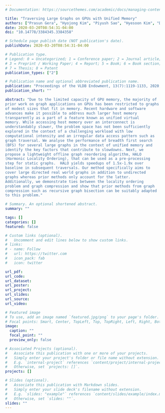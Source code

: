 ```yaml
---
# Documentation: https://sourcethemes.com/academic/docs/managing-content/

title: "Traversing Large Graphs on GPUs with Unified Memory"
authors: ["Prasun Gera", "Hyojong Kim", "Piyush Sao", "Hyesoon Kim", "David Bader"]
date: 2020-03-20T08:54:31-04:00
doi: "10.14778/3384345.3384358"

# Schedule page publish date (NOT publication's date).
publishDate: 2020-03-20T08:54:31-04:00

# Publication type.
# Legend: 0 = Uncategorized; 1 = Conference paper; 2 = Journal article;
# 3 = Preprint / Working Paper; 4 = Report; 5 = Book; 6 = Book section;
# 7 = Thesis; 8 = Patent
publication_types: ["2"]

# Publication name and optional abbreviated publication name.
publication: "Proceedings of the VLDB Endowment, 13(7):1119-1133, 2020,"
publication_short: ""

abstract: "Due to the limited capacity of GPU memory, the majority of
prior work on graph applications on GPUs has been restricted to graphs
of modest sizes that fit in memory. Recent hardware and software
advances make it possible to address much larger host memory
transparently as a part of a feature known as unified virtual
memory. While accessing host memory over an interconnect is
understandably slower, the problem space has not been sufficiently
explored in the context of a challenging workload with low
computational intensity and an irregular data access pattern such as
graph traversal. We analyse the performance of breadth first search
(BFS) for several large graphs in the context of unified memory and
identify the key factors that contribute to slowdowns. Next, we
propose a lightweight offline graph reordering algorithm, HALO
(Harmonic Locality Ordering), that can be used as a pre-processing
step for static graphs.  HALO yields speedups of 1.5x-1.9x over
baseline in subsequent traversals. Our method specifically aims to
cover large directed real world graphs in addition to undirected
graphs whereas prior methods only account for the latter.
Additionally, we demonstrate ties between the locality ordering
problem and graph compression and show that prior methods from graph
compression such as recursive graph bisection can be suitably adapted
to this problem."

# Summary. An optional shortened abstract.
summary: ""

tags: []
categories: []
featured: false

# Custom links (optional).
#   Uncomment and edit lines below to show custom links.
# links:
# - name: Follow
#   url: https://twitter.com
#   icon_pack: fab
#   icon: twitter

url_pdf:
url_code:
url_dataset:
url_poster:
url_project:
url_slides:
url_source:
url_video:

# Featured image
# To use, add an image named `featured.jpg/png` to your page's folder. 
# Focal points: Smart, Center, TopLeft, Top, TopRight, Left, Right, BottomLeft, Bottom, BottomRight.
image:
  caption: ""
  focal_point: ""
  preview_only: false

# Associated Projects (optional).
#   Associate this publication with one or more of your projects.
#   Simply enter your project's folder or file name without extension.
#   E.g. `internal-project` references `content/project/internal-project/index.md`.
#   Otherwise, set `projects: []`.
projects: []

# Slides (optional).
#   Associate this publication with Markdown slides.
#   Simply enter your slide deck's filename without extension.
#   E.g. `slides: "example"` references `content/slides/example/index.md`.
#   Otherwise, set `slides: ""`.
slides: ""
---
```

